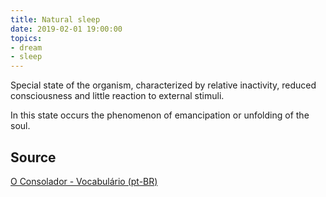 ```yaml
---
title: Natural sleep
date: 2019-02-01 19:00:00
topics:
- dream
- sleep
---
```


Special state of the organism, characterized by relative inactivity, reduced
consciousness and little reaction to external stimuli. 

In this state occurs the phenomenon of emancipation or unfolding of the soul.

## Source
[O Consolador - Vocabulário (pt-BR)](http://www.oconsolador.com.br/linkfixo/vocabulario/principal.html)
